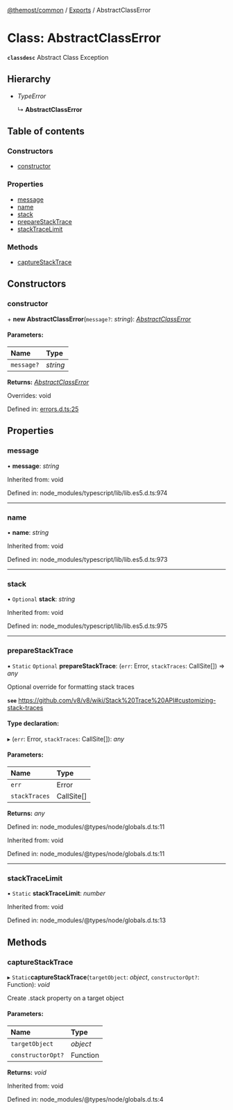 [@themost/common](../README.md) / [Exports](../modules.md) / AbstractClassError

# Class: AbstractClassError

**`classdesc`** Abstract Class Exception

## Hierarchy

* *TypeError*

  ↳ **AbstractClassError**

## Table of contents

### Constructors

- [constructor](abstractclasserror.md#constructor)

### Properties

- [message](abstractclasserror.md#message)
- [name](abstractclasserror.md#name)
- [stack](abstractclasserror.md#stack)
- [prepareStackTrace](abstractclasserror.md#preparestacktrace)
- [stackTraceLimit](abstractclasserror.md#stacktracelimit)

### Methods

- [captureStackTrace](abstractclasserror.md#capturestacktrace)

## Constructors

### constructor

\+ **new AbstractClassError**(`message?`: *string*): [*AbstractClassError*](abstractclasserror.md)

#### Parameters:

Name | Type |
:------ | :------ |
`message?` | *string* |

**Returns:** [*AbstractClassError*](abstractclasserror.md)

Overrides: void

Defined in: [errors.d.ts:25](https://github.com/themost-framework/themost-common/blob/917834f/errors.d.ts#L25)

## Properties

### message

• **message**: *string*

Inherited from: void

Defined in: node_modules/typescript/lib/lib.es5.d.ts:974

___

### name

• **name**: *string*

Inherited from: void

Defined in: node_modules/typescript/lib/lib.es5.d.ts:973

___

### stack

• `Optional` **stack**: *string*

Inherited from: void

Defined in: node_modules/typescript/lib/lib.es5.d.ts:975

___

### prepareStackTrace

▪ `Static` `Optional` **prepareStackTrace**: (`err`: Error, `stackTraces`: CallSite[]) => *any*

Optional override for formatting stack traces

**`see`** https://github.com/v8/v8/wiki/Stack%20Trace%20API#customizing-stack-traces

#### Type declaration:

▸ (`err`: Error, `stackTraces`: CallSite[]): *any*

#### Parameters:

Name | Type |
:------ | :------ |
`err` | Error |
`stackTraces` | CallSite[] |

**Returns:** *any*

Defined in: node_modules/@types/node/globals.d.ts:11

Inherited from: void

Defined in: node_modules/@types/node/globals.d.ts:11

___

### stackTraceLimit

▪ `Static` **stackTraceLimit**: *number*

Inherited from: void

Defined in: node_modules/@types/node/globals.d.ts:13

## Methods

### captureStackTrace

▸ `Static`**captureStackTrace**(`targetObject`: *object*, `constructorOpt?`: Function): *void*

Create .stack property on a target object

#### Parameters:

Name | Type |
:------ | :------ |
`targetObject` | *object* |
`constructorOpt?` | Function |

**Returns:** *void*

Inherited from: void

Defined in: node_modules/@types/node/globals.d.ts:4
